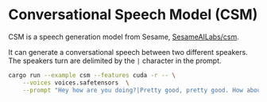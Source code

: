 # Conversational Speech Model (CSM)

CSM is a speech generation model from Sesame,
[SesameAILabs/csm](https://github.com/SesameAILabs/csm).

It can generate a conversational speech between two different speakers.
The speakers turn are delimited by the `|` character in the prompt.

```bash
cargo run --example csm --features cuda -r -- \
    --voices voices.safetensors  \
    --prompt "Hey how are you doing?|Pretty good, pretty good. How about you?"
```

